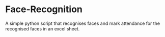 # Face-Recognition
A simple python script that recognises faces and mark attendance for the recognised faces in an excel sheet.
